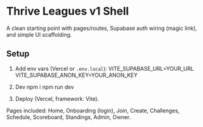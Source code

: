 # Thrive Leagues v1 Shell

A clean starting point with pages/routes, Supabase auth wiring (magic link), and simple UI scaffolding.

## Setup
1) Add env vars (Vercel or `.env.local`):
VITE_SUPABASE_URL=YOUR_URL
VITE_SUPABASE_ANON_KEY=YOUR_ANON_KEY

2) Dev
npm i
npm run dev

3) Deploy (Vercel, framework: Vite).

Pages included: Home, Onboarding (login), Join, Create, Challenges, Schedule, Scoreboard, Standings, Admin, Owner.

